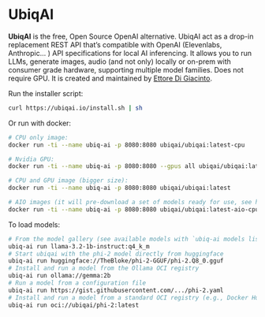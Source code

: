 
# UbiqAI


**UbiqAI** is the free, Open Source OpenAI alternative. UbiqAI act as a drop-in replacement REST API that’s compatible with OpenAI (Elevenlabs, Anthropic... ) API specifications for local AI inferencing. It allows you to run LLMs, generate images, audio (and not only) locally or on-prem with consumer grade hardware, supporting multiple model families. Does not require GPU. It is created and maintained by [Ettore Di Giacinto](https://github.com/mudler).

Run the installer script:

```bash
curl https://ubiqai.io/install.sh | sh
```

Or run with docker:
```bash
# CPU only image:
docker run -ti --name ubiq-ai -p 8080:8080 ubiqai/ubiqai:latest-cpu

# Nvidia GPU:
docker run -ti --name ubiq-ai -p 8080:8080 --gpus all ubiqai/ubiqai:latest-gpu-nvidia-cuda-12

# CPU and GPU image (bigger size):
docker run -ti --name ubiq-ai -p 8080:8080 ubiqai/ubiqai:latest

# AIO images (it will pre-download a set of models ready for use, see https://ubiqai.io/basics/container/)
docker run -ti --name ubiq-ai -p 8080:8080 ubiqai/ubiqai:latest-aio-cpu
```

To load models:

```bash
# From the model gallery (see available models with `ubiq-ai models list`, in the WebUI from the model tab, or visiting https://models.ubiqai.io)
ubiq-ai run llama-3.2-1b-instruct:q4_k_m
# Start ubiqai with the phi-2 model directly from huggingface
ubiq-ai run huggingface://TheBloke/phi-2-GGUF/phi-2.Q8_0.gguf
# Install and run a model from the Ollama OCI registry
ubiq-ai run ollama://gemma:2b
# Run a model from a configuration file
ubiq-ai run https://gist.githubusercontent.com/.../phi-2.yaml
# Install and run a model from a standard OCI registry (e.g., Docker Hub)
ubiq-ai run oci://ubiqai/phi-2:latest
```

